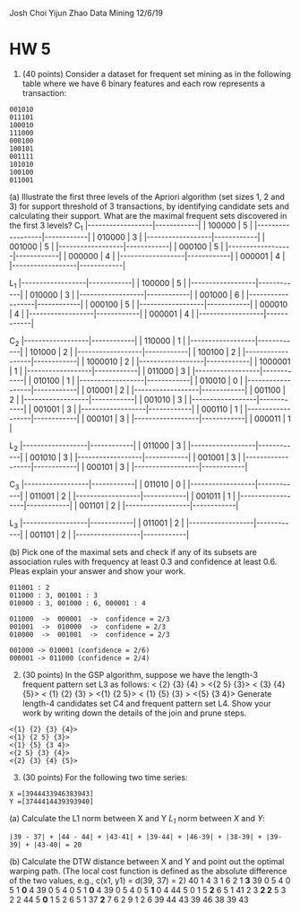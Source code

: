 Josh Choi
Yijun Zhao
Data Mining
12/6/19

# HW 5
1. (40 points) Consider a dataset for frequent set mining as in the following table where we have 6 binary features and each row represents a transaction:
```
001010 
011101 
100010 
111000 
000100 
100101 
001111 
101010 
100100 
011001
```
(a) Illustrate the first three levels of the Apriori algorithm (set sizes 1, 2 and 3) for support threshold of 3 transactions, by identifying candidate sets and calculating their support. What are the maximal frequent sets discovered in the first 3 levels?
C<sub>1</sub>
|------------------|------------|
|       100000      |       5        |
|------------------|------------|
|       010000      |       3        |
|------------------|------------|
|       001000      |       5        |
|------------------|------------|
|       000100      |       5        |
|------------------|------------|
|       000000      |       4        |
|------------------|------------|
|       000001      |       4        |
|------------------|------------|

L<sub>1</sub>
|------------------|------------|
|       100000      |       5        |
|------------------|------------|
|       010000      |       3        |
|------------------|------------|
|       001000      |       6        |
|------------------|------------|
|       000100      |       5        |
|------------------|------------|
|       000010      |       4        |
|------------------|------------|
|       000001      |       4        |
|------------------|------------|



C<sub>2</sub>
|------------------|------------|
|       110000      |        1       |
|------------------|------------|
|       101000      |        2       |
|------------------|------------|
|       100100      |        2       |
|------------------|------------|
|       1000010    |        2       |
|------------------|------------|
|       1000001    |        1       |
|------------------|------------|
|       011000      |        3       |
|------------------|------------|
|        010100     |        1       |
|------------------|------------|
|        010010     |        0       |
|------------------|------------|
|        010001     |        2       |
|------------------|------------|
|        001100     |        2       |
|------------------|------------|
|        001010     |        3       |
|------------------|------------|
|        001001     |        3       |
|------------------|------------|
|        000110     |        1       |
|------------------|------------|
|        000101     |        3       |
|------------------|------------|
|        000011     |        1       |

L<sub>2</sub>
|------------------|------------|
|       011000      |       3        |
|------------------|------------|
|       001010      |       3        |
|------------------|------------|
|       001001      |       3        |
|------------------|------------|
|       000101      |       3        |
|------------------|------------|



C<sub>3</sub>
|------------------|------------|
|       011010      |       0        |
|------------------|------------|
|       011001      |       2        |
|------------------|------------|
|       001011      |       1        |
|------------------|------------|
|       001101      |       2        |
|------------------|------------|

L<sub>3</sub>
|------------------|------------|
|       011001      |       2        |
|------------------|------------|
|       001101      |       2        |
|------------------|------------|


(b) Pick one of the maximal sets and check if any of its subsets are association rules with frequency at least 0.3 and confidence at least 0.6. Pleas explain your answer and show your work.
```
011001 : 2
011000 : 3, 001001 : 3
010000 : 3, 001000 : 6, 000001 : 4

011000  ->  000001  ->  confidence = 2/3  
001001  ->  010000  ->  confidene = 2/3
010000  ->  001001  ->  confidence = 2/3

001000 -> 010001 (confidence = 2/6)
000001 -> 011000 (confidence = 2/4)
```

2. (30 points) In the GSP algorithm, suppose we have the length-3 frequent pattern set L3 as follows:
< {2} {3} {4} >
<{2 5} {3}>
< {3} {4} {5}> 
< {1} {2} {3} >
<{1} {2 5}>
< {1} {5} {3} >
<{5} {3 4}>
Generate length-4 candidates set C4 and frequent pattern set L4. Show your work by writing down the details of the join and prune steps.
```
<{1} {2} {3} {4}>
<{1} {2 5} {3}>
<{1} {5} {3 4}>
<{2 5} {3} {4}>
<{2} {3} {4} {5}>
```

3. (30 points) For the following two time series:
```
X =[3944433946383943]
Y =[3744414439393940]
```
(a) Calculate the L1 norm between X and Y
_L<sub>1</sub>_ norm between _X_ and _Y_:
```
|39 - 37| + |44 - 44| + |43-41| + |39-44| + |46-39| + |38-39| + |39-39| + |43-40| = 20
```
(b) Calculate the DTW distance between X and Y and point out the optimal warping path. (The local cost function is defined as the absolute difference of the two values, e.g., c(x1, y1) = d(39, 37) = 2)
40      1       4       3       1       6       2       1       **3**
39      0       5       4       0       5       1       **0**       4
39      0       5       4       0       5       1       **0**       4
39      0       5       4       0       5       **1**       0       4
44      5       0       1       5       **2**       6       5       1
41      2       3       **2       2**       5       3       2       2
44      5       **0**       1       5       2       6       5       1
37     **2**       7       6       2       9       1       2       6
        39      44      43    39     46      38    39    43


